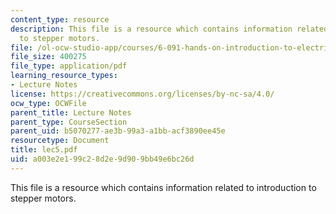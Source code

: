 ```yaml
---
content_type: resource
description: This file is a resource which contains information related to introduction
  to stepper motors.
file: /ol-ocw-studio-app/courses/6-091-hands-on-introduction-to-electrical-engineering-lab-skills-january-iap-2008/a003e2e199c28d2e9d909bb49e6bc26d_lec5.pdf
file_size: 400275
file_type: application/pdf
learning_resource_types:
- Lecture Notes
license: https://creativecommons.org/licenses/by-nc-sa/4.0/
ocw_type: OCWFile
parent_title: Lecture Notes
parent_type: CourseSection
parent_uid: b5070277-ae3b-99a3-a1bb-acf3890ee45e
resourcetype: Document
title: lec5.pdf
uid: a003e2e1-99c2-8d2e-9d90-9bb49e6bc26d
---
```

This file is a resource which contains information related to introduction to stepper motors.